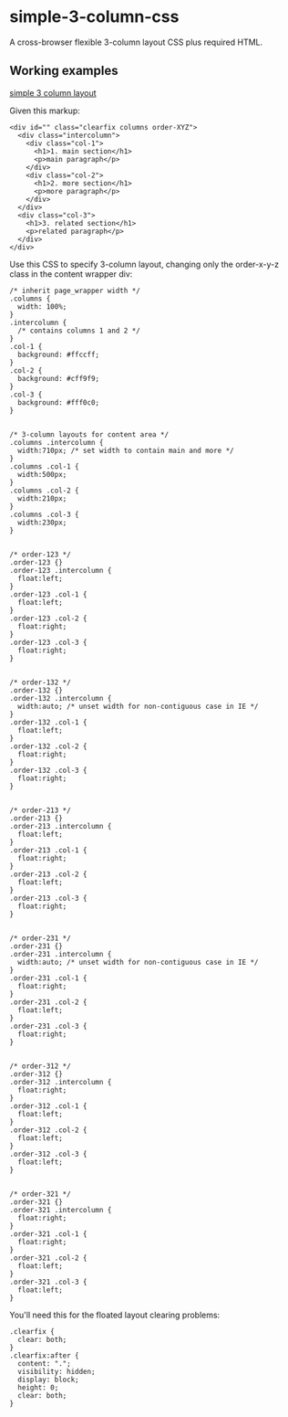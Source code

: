 simple-3-column-css
===================

A cross-browser flexible 3-column layout CSS plus required HTML.

Working examples
----------------

[simple 3 column layout](http://rawgithub.com/dfkaye/simple-3-column-css/master/index.html)


Given this markup:

    <div id="" class="clearfix columns order-XYZ">
      <div class="intercolumn">
        <div class="col-1">
          <h1>1. main section</h1>
          <p>main paragraph</p>
        </div>
        <div class="col-2">
          <h1>2. more section</h1>
          <p>more paragraph</p>
        </div>
      </div>
      <div class="col-3">
        <h1>3. related section</h1>
        <p>related paragraph</p>
      </div>
    </div>


Use this CSS to specify 3-column layout, changing only the order-x-y-z class in the content wrapper div:

    /* inherit page_wrapper width */
    .columns {
      width: 100%; 
    }
    .intercolumn {
      /* contains columns 1 and 2 */
    }
    .col-1 {
      background: #ffccff;
    }
    .col-2 {
      background: #cff9f9;
    }
    .col-3 {
      background: #fff0c0;
    }
    

    /* 3-column layouts for content area */
    .columns .intercolumn {
      width:710px; /* set width to contain main and more */
    }
    .columns .col-1 {
      width:500px;
    }
    .columns .col-2 {
      width:210px;
    }
    .columns .col-3 {
      width:230px;
    }


    /* order-123 */
    .order-123 {}
    .order-123 .intercolumn {
      float:left;
    }
    .order-123 .col-1 {
      float:left;
    }
    .order-123 .col-2 {
      float:right;
    }
    .order-123 .col-3 {
      float:right;
    }


    /* order-132 */
    .order-132 {}
    .order-132 .intercolumn {
      width:auto; /* unset width for non-contiguous case in IE */
    }
    .order-132 .col-1 {
      float:left;
    }
    .order-132 .col-2 {
      float:right;
    }
    .order-132 .col-3 {
      float:right;
    }


    /* order-213 */
    .order-213 {}
    .order-213 .intercolumn {
      float:left;
    }
    .order-213 .col-1 {
      float:right;
    }
    .order-213 .col-2 {
      float:left;
    }
    .order-213 .col-3 {
      float:right;
    }


    /* order-231 */
    .order-231 {}
    .order-231 .intercolumn {
      width:auto; /* unset width for non-contiguous case in IE */
    }
    .order-231 .col-1 {
      float:right;
    }
    .order-231 .col-2 {
      float:left;
    }
    .order-231 .col-3 {
      float:right;
    }


    /* order-312 */
    .order-312 {}
    .order-312 .intercolumn {
      float:right;
    }
    .order-312 .col-1 {
      float:left;
    }
    .order-312 .col-2 {
      float:left;
    }
    .order-312 .col-3 {
      float:left;
    }


    /* order-321 */
    .order-321 {}
    .order-321 .intercolumn {
      float:right;
    }
    .order-321 .col-1 {
      float:right;
    }
    .order-321 .col-2 {
      float:left;
    }
    .order-321 .col-3 {
      float:left;
    }
      
You'll need this for the floated layout clearing problems:

    .clearfix {
      clear: both;
    }
    .clearfix:after {
      content: ".";
      visibility: hidden;
      display: block;
      height: 0;
      clear: both;
    }
